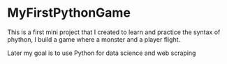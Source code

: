 # MyFirstPythonGame

This is a first mini project that I created to learn and practice the syntax of phython, I build a game where a monster and a player flight.

Later my goal is to use Python for data science and web scraping 
